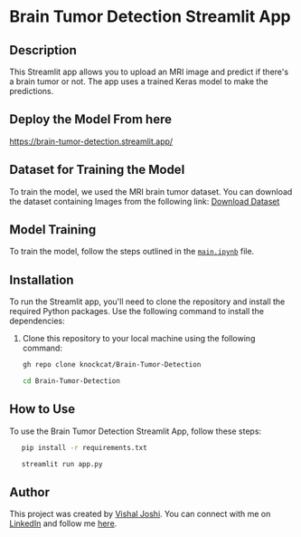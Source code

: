 # Brain Tumor Detection Streamlit App

## Description
This Streamlit app allows you to upload an MRI image and predict if there's a brain tumor or not. The app uses a trained Keras model to make the predictions.

## Deploy the Model From here
https://brain-tumor-detection.streamlit.app/

## Dataset for Training the Model
To train the model, we used the MRI brain tumor dataset. You can download the dataset containing Images from the following link:
[Download Dataset](https://drive.google.com/drive/folders/1BXeQQJL8XU3DkZ-QyhPzoPSCod_JaBgX?usp=drive_link)

## Model Training
To train the model, follow the steps outlined in the [`main.ipynb`](main.ipynb) file.

## Installation
To run the Streamlit app, you'll need to clone the repository and install the required Python packages. Use the following command to install the dependencies:

1. Clone this repository to your local machine using the following command:

   ```bash
   gh repo clone knockcat/Brain-Tumor-Detection

   cd Brain-Tumor-Detection

## How to Use
To use the Brain Tumor Detection Streamlit App, follow these steps:
```bash
   pip install -r requirements.txt

   streamlit run app.py
```
## Author

This project was created by [Vishal Joshi](https://github.com/knockcat/). You can connect with me on [LinkedIn](https://www.linkedin.com/in/vishal-joshi-7194491b7/) and follow me [here](https://github.com/knockcat/).


